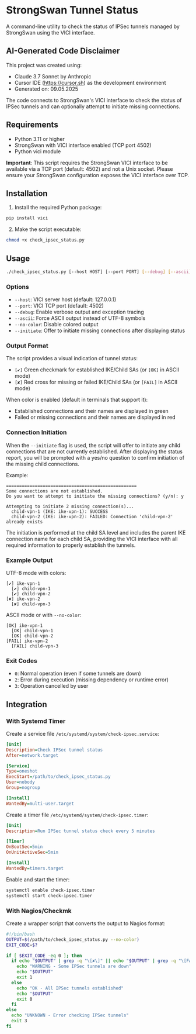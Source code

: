 # StrongSwan Tunnel Status

A command-line utility to check the status of IPSec tunnels managed by StrongSwan using the VICI interface.

## AI-Generated Code Disclaimer

This project was created using:
- Claude 3.7 Sonnet by Anthropic
- Cursor IDE (https://cursor.sh) as the development environment
- Generated on: 09.05.2025

The code connects to StrongSwan's VICI interface to check the status of IPSec tunnels and can optionally attempt to initiate missing connections.

## Requirements

- Python 3.11 or higher
- StrongSwan with VICI interface enabled (TCP port 4502)
- Python vici module

**Important**: This script requires the StrongSwan VICI interface to be available via a TCP port (default: 4502) and not a Unix socket. Please ensure your StrongSwan configuration exposes the VICI interface over TCP.

## Installation

1. Install the required Python package:

```bash
pip install vici
```

2. Make the script executable:

```bash
chmod +x check_ipsec_status.py
```

## Usage

```bash
./check_ipsec_status.py [--host HOST] [--port PORT] [--debug] [--ascii] [--no-color] [--initiate]
```

### Options

- `--host`: VICI server host (default: 127.0.0.1)
- `--port`: VICI TCP port (default: 4502)
- `--debug`: Enable verbose output and exception tracing
- `--ascii`: Force ASCII output instead of UTF-8 symbols
- `--no-color`: Disable colored output
- `--initiate`: Offer to initiate missing connections after displaying status

### Output Format

The script provides a visual indication of tunnel status:

- `[✔]` Green checkmark for established IKE/Child SAs (or `[OK]` in ASCII mode)
- `[✘]` Red cross for missing or failed IKE/Child SAs (or `[FAIL]` in ASCII mode)

When color is enabled (default in terminals that support it):
- Established connections and their names are displayed in green
- Failed or missing connections and their names are displayed in red

### Connection Initiation

When the `--initiate` flag is used, the script will offer to initiate any child connections that are not currently established. After displaying the status report, you will be prompted with a yes/no question to confirm initiation of the missing child connections.

Example:
```
==================================================
Some connections are not established.
Do you want to attempt to initiate the missing connections? (y/n): y

Attempting to initiate 2 missing connection(s)...
  child-vpn-1 (IKE: ike-vpn-1): SUCCESS
  child-vpn-2 (IKE: ike-vpn-2): FAILED: Connection 'child-vpn-2' already exists
```

The initiation is performed at the child SA level and includes the parent IKE connection name for each child SA, providing the VICI interface with all required information to properly establish the tunnels.

### Example Output

UTF-8 mode with colors:
```
[✔] ike-vpn-1
  [✔] child-vpn-1
  [✔] child-vpn-2
[✘] ike-vpn-2
  [✘] child-vpn-3
```

ASCII mode or with `--no-color`:
```
[OK] ike-vpn-1
  [OK] child-vpn-1
  [OK] child-vpn-2
[FAIL] ike-vpn-2
  [FAIL] child-vpn-3
```

### Exit Codes

- `0`: Normal operation (even if some tunnels are down)
- `2`: Error during execution (missing dependency or runtime error)
- `3`: Operation cancelled by user

## Integration

### With Systemd Timer

Create a service file `/etc/systemd/system/check-ipsec.service`:

```ini
[Unit]
Description=Check IPSec tunnel status
After=network.target

[Service]
Type=oneshot
ExecStart=/path/to/check_ipsec_status.py
User=nobody
Group=nogroup

[Install]
WantedBy=multi-user.target
```

Create a timer file `/etc/systemd/system/check-ipsec.timer`:

```ini
[Unit]
Description=Run IPSec tunnel status check every 5 minutes

[Timer]
OnBootSec=5min
OnUnitActiveSec=5min

[Install]
WantedBy=timers.target
```

Enable and start the timer:

```bash
systemctl enable check-ipsec.timer
systemctl start check-ipsec.timer
```

### With Nagios/Checkmk

Create a wrapper script that converts the output to Nagios format:

```bash
#!/bin/bash
OUTPUT=$(/path/to/check_ipsec_status.py --no-color)
EXIT_CODE=$?

if [ $EXIT_CODE -eq 0 ]; then
  if echo "$OUTPUT" | grep -q "\[✘\]" || echo "$OUTPUT" | grep -q "\[FAIL\]"; then
    echo "WARNING - Some IPSec tunnels are down"
    echo "$OUTPUT"
    exit 1
  else
    echo "OK - All IPSec tunnels established"
    echo "$OUTPUT"
    exit 0
  fi
else
  echo "UNKNOWN - Error checking IPSec tunnels"
  exit 3
fi
``` 